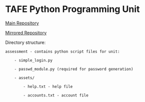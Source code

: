 # TAFE Python Programming Unit
[Main Repository](https://git.piet.cc/nick/tafe-prg302)

[Mirrored Repository](https://github.com/n-pietrusewicz/tafe-prg302-mirror)

Directory structure:
    
    assessment - contains python script files for unit:
        
        - simple_login.py
        
        - passwd_module.py (required for password generation)
        
        - assets/
            
            - help.txt - help file
            
            - accounts.txt - account file